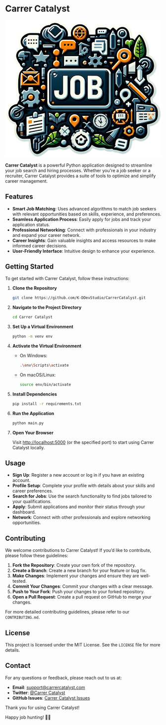 # Carrer Catalyst

![Carrer Catalyst Logo](img/icon.png)

**Carrer Catalyst** is a powerful Python application designed to streamline your job search and hiring processes. Whether you're a job seeker or a recruiter, Carrer Catalyst provides a suite of tools to optimize and simplify career management.

## Features

- **Smart Job Matching**: Uses advanced algorithms to match job seekers with relevant opportunities based on skills, experience, and preferences.
- **Seamless Application Process**: Easily apply for jobs and track your application status.
- **Professional Networking**: Connect with professionals in your industry and expand your career network.
- **Career Insights**: Gain valuable insights and access resources to make informed career decisions.
- **User-Friendly Interface**: Intuitive design to enhance your experience.

## Getting Started

To get started with Carrer Catalyst, follow these instructions:

1. **Clone the Repository**

    ```bash
    git clone https://github.com/K-DDevStudio/CarrerCatalyst.git
    ```

2. **Navigate to the Project Directory**

    ```bash
    cd Carrer Catalyst
    ```

3. **Set Up a Virtual Environment**

    ```bash
    python -m venv env
    ```

4. **Activate the Virtual Environment**

    - On Windows:

        ```bash
        .\env\Scripts\activate
        ```

    - On macOS/Linux:

        ```bash
        source env/bin/activate
        ```

5. **Install Dependencies**

    ```bash
    pip install -r requirements.txt
    ```

6. **Run the Application**

    ```bash
    python main.py
    ```

7. **Open Your Browser**

    Visit [http://localhost:5000](http://localhost:5000) (or the specified port) to start using Carrer Catalyst locally.

## Usage

- **Sign Up**: Register a new account or log in if you have an existing account.
- **Profile Setup**: Complete your profile with details about your skills and career preferences.
- **Search for Jobs**: Use the search functionality to find jobs tailored to your qualifications.
- **Apply**: Submit applications and monitor their status through your dashboard.
- **Network**: Connect with other professionals and explore networking opportunities.

## Contributing

We welcome contributions to Carrer Catalyst! If you’d like to contribute, please follow these guidelines:

1. **Fork the Repository**: Create your own fork of the repository.
2. **Create a Branch**: Create a new branch for your feature or bug fix.
3. **Make Changes**: Implement your changes and ensure they are well-tested.
4. **Commit Your Changes**: Commit your changes with a clear message.
5. **Push to Your Fork**: Push your changes to your forked repository.
6. **Open a Pull Request**: Create a pull request on GitHub to merge your changes.

For more detailed contributing guidelines, please refer to our `CONTRIBUTING.md`.

## License

This project is licensed under the MIT License. See the `LICENSE` file for more details.

## Contact

For any questions or feedback, please reach out to us at:

- **Email**: [support@carrercatalyst.com](mailto:support@carrercatalyst.com)
- **Twitter**: [@Carrer Catalyst](https://twitter.com/CarrerCatalyst)
- **GitHub Issues**: [Carrer Catalyst Issues](https://github.com/K-DDevStudio/CareerCatalyst/issues)

Thank you for using Carrer Catalyst!

Happy job hunting! 🦈🚀
